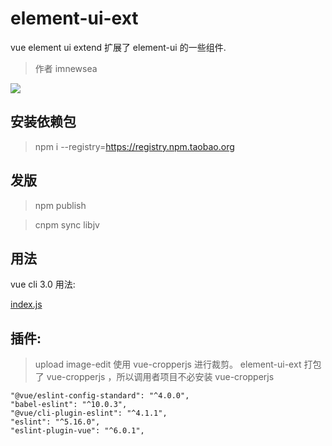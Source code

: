 # element-ui-ext
vue element ui extend
扩展了 element-ui 的一些组件.

>作者 imnewsea


![](https://gitee.com/uploads/74/1227074_imnewsea.png)

## 安装依赖包
> npm i --registry=https://registry.npm.taobao.org

## 发版
> npm publish

> cnpm sync libjv

## 用法
vue cli 3.0 用法:

[index.js](./doc/main.js)


## 插件:

> upload
> image-edit 使用 vue-cropperjs 进行裁剪。
> element-ui-ext 打包了 vue-cropperjs ，所以调用者项目不必安装 vue-cropperjs


    "@vue/eslint-config-standard": "^4.0.0",
    "babel-eslint": "^10.0.3",
    "@vue/cli-plugin-eslint": "^4.1.1",
    "eslint": "^5.16.0",
    "eslint-plugin-vue": "^6.0.1",
